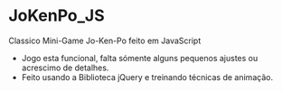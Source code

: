 # JoKenPo_JS
Classico Mini-Game Jo-Ken-Po feito em JavaScript

- Jogo esta funcional, falta sómente alguns pequenos ajustes ou acrescimo de detalhes. 
- Feito usando a Biblioteca jQuery e treinando técnicas de animação.
